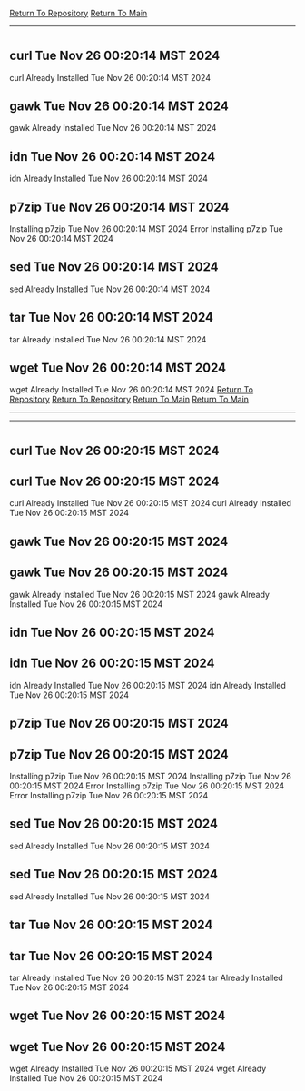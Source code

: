 [Return To Repository](https://github.com/DigitalWarrior/piholeparser/)
[Return To Main](https://github.com/DigitalWarrior/piholeparser/blob/master/RecentRunLogs/Mainlog.md)
____________________________________
# 
## curl Tue Nov 26 00:20:14 MST 2024
curl Already Installed Tue Nov 26 00:20:14 MST 2024
## gawk Tue Nov 26 00:20:14 MST 2024
gawk Already Installed Tue Nov 26 00:20:14 MST 2024
## idn Tue Nov 26 00:20:14 MST 2024
idn Already Installed Tue Nov 26 00:20:14 MST 2024
## p7zip Tue Nov 26 00:20:14 MST 2024
Installing p7zip Tue Nov 26 00:20:14 MST 2024
Error Installing p7zip Tue Nov 26 00:20:14 MST 2024
## sed Tue Nov 26 00:20:14 MST 2024
sed Already Installed Tue Nov 26 00:20:14 MST 2024
## tar Tue Nov 26 00:20:14 MST 2024
tar Already Installed Tue Nov 26 00:20:14 MST 2024
## wget Tue Nov 26 00:20:14 MST 2024
wget Already Installed Tue Nov 26 00:20:14 MST 2024
[Return To Repository](https://github.com/DigitalWarrior/piholeparser/)
[Return To Repository](https://github.com/DigitalWarrior/piholeparser/)
[Return To Main](https://github.com/DigitalWarrior/piholeparser/blob/master/RecentRunLogs/Mainlog.md)
[Return To Main](https://github.com/DigitalWarrior/piholeparser/blob/master/RecentRunLogs/Mainlog.md)
____________________________________
____________________________________
# 
# 
## curl Tue Nov 26 00:20:15 MST 2024
## curl Tue Nov 26 00:20:15 MST 2024
curl Already Installed Tue Nov 26 00:20:15 MST 2024
curl Already Installed Tue Nov 26 00:20:15 MST 2024
## gawk Tue Nov 26 00:20:15 MST 2024
## gawk Tue Nov 26 00:20:15 MST 2024
gawk Already Installed Tue Nov 26 00:20:15 MST 2024
gawk Already Installed Tue Nov 26 00:20:15 MST 2024
## idn Tue Nov 26 00:20:15 MST 2024
## idn Tue Nov 26 00:20:15 MST 2024
idn Already Installed Tue Nov 26 00:20:15 MST 2024
idn Already Installed Tue Nov 26 00:20:15 MST 2024
## p7zip Tue Nov 26 00:20:15 MST 2024
## p7zip Tue Nov 26 00:20:15 MST 2024
Installing p7zip Tue Nov 26 00:20:15 MST 2024
Installing p7zip Tue Nov 26 00:20:15 MST 2024
Error Installing p7zip Tue Nov 26 00:20:15 MST 2024
Error Installing p7zip Tue Nov 26 00:20:15 MST 2024
## sed Tue Nov 26 00:20:15 MST 2024
sed Already Installed Tue Nov 26 00:20:15 MST 2024
## sed Tue Nov 26 00:20:15 MST 2024
sed Already Installed Tue Nov 26 00:20:15 MST 2024
## tar Tue Nov 26 00:20:15 MST 2024
## tar Tue Nov 26 00:20:15 MST 2024
tar Already Installed Tue Nov 26 00:20:15 MST 2024
tar Already Installed Tue Nov 26 00:20:15 MST 2024
## wget Tue Nov 26 00:20:15 MST 2024
## wget Tue Nov 26 00:20:15 MST 2024
wget Already Installed Tue Nov 26 00:20:15 MST 2024
wget Already Installed Tue Nov 26 00:20:15 MST 2024
